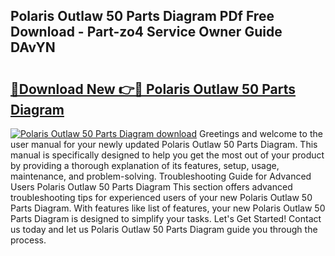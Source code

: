 ## Polaris Outlaw 50 Parts Diagram PDf Free Download - Part-zo4 Service Owner Guide DAvYN

# <h2><a href="http://dfqya2v.blite.top/?on=Polaris+Outlaw+50+Parts+Diagram">🔗Download New 👉🔴 Polaris Outlaw 50 Parts Diagram</a></h2>

[![Polaris Outlaw 50 Parts Diagram download](https://i.imgur.com/lujVjoI.png)](http://dfqya2v.blite.top/?on=Polaris+Outlaw+50+Parts+Diagram)
Greetings and welcome to the user manual for your newly updated Polaris Outlaw 50 Parts Diagram. This manual is specifically designed to help you get the most out of your product by providing a thorough explanation of its features, setup, usage, maintenance, and problem-solving. Troubleshooting Guide for Advanced Users Polaris Outlaw 50 Parts Diagram This section offers advanced troubleshooting tips for experienced users of your new Polaris Outlaw 50 Parts Diagram. With features like list of features, your new Polaris Outlaw 50 Parts Diagram is designed to simplify your tasks. Let's Get Started! Contact us today and let us Polaris Outlaw 50 Parts Diagram guide you through the process.
